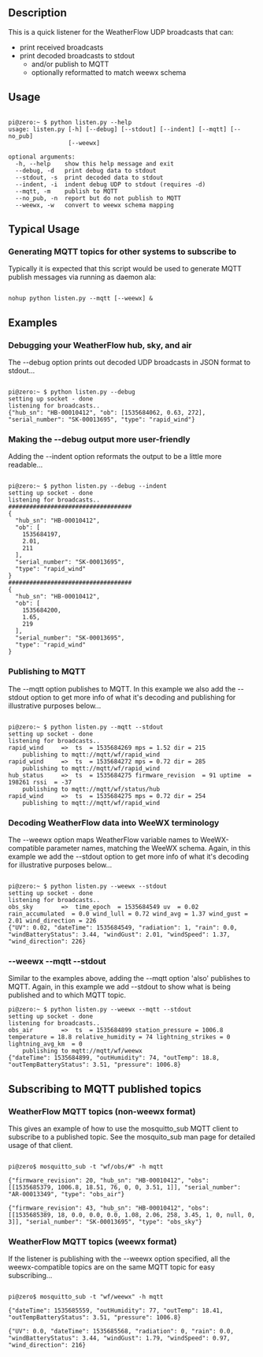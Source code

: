 
## Description

This is a quick listener for the WeatherFlow UDP broadcasts that can:

 * print received broadcasts
 * print decoded broadcasts to stdout
    * and/or publish to MQTT
    * optionally reformatted to match weewx schema

##  Usage

```

pi@zero:~ $ python listen.py --help
usage: listen.py [-h] [--debug] [--stdout] [--indent] [--mqtt] [--no_pub]
                 [--weewx]

optional arguments:
  -h, --help    show this help message and exit
  --debug, -d   print debug data to stdout
  --stdout, -s  print decoded data to stdout
  --indent, -i  indent debug UDP to stdout (requires -d)
  --mqtt, -m    publish to MQTT
  --no_pub, -n  report but do not publish to MQTT
  --weewx, -w   convert to weewx schema mapping

```

## Typical Usage

### Generating MQTT topics for other systems to subscribe to

Typically it is expected that this script would be used to generate MQTT publish messages via running as daemon ala:

```

nohup python listen.py --mqtt [--weewx] &

```

## Examples

### Debugging your WeatherFlow hub, sky, and air

The --debug option prints out decoded UDP broadcasts in JSON format to stdout...

```

pi@zero:~ $ python listen.py --debug
setting up socket - done
listening for broadcasts..
{"hub_sn": "HB-00010412", "ob": [1535684062, 0.63, 272], "serial_number": "SK-00013695", "type": "rapid_wind"}

```

### Making the --debug output more user-friendly

Adding the --indent option reformats the output to be a little more readable...

```

pi@zero:~ $ python listen.py --debug --indent
setting up socket - done
listening for broadcasts..
###################################
{
  "hub_sn": "HB-00010412",
  "ob": [
    1535684197,
    2.01,
    211
  ],
  "serial_number": "SK-00013695",
  "type": "rapid_wind"
}
###################################
{
  "hub_sn": "HB-00010412",
  "ob": [
    1535684200,
    1.65,
    219
  ],
  "serial_number": "SK-00013695",
  "type": "rapid_wind"
}

```


### Publishing to MQTT

The --mqtt option publishes to MQTT. In this example we also add the --stdout option to get more info of what it's decoding and publishing for illustrative purposes below...

```

pi@zero:~ $ python listen.py --mqtt --stdout
setting up socket - done
listening for broadcasts..
rapid_wind     =>  ts  = 1535684269 mps = 1.52 dir = 215
    publishing to mqtt://mqtt/wf/rapid_wind
rapid_wind     =>  ts  = 1535684272 mps = 0.72 dir = 285
    publishing to mqtt://mqtt/wf/rapid_wind
hub_status     =>  ts  = 1535684275 firmware_revision  = 91 uptime  = 198261 rssi  = -37
    publishing to mqtt://mqtt/wf/status/hub
rapid_wind     =>  ts  = 1535684275 mps = 0.72 dir = 254
    publishing to mqtt://mqtt/wf/rapid_wind

```

### Decoding WeatherFlow data into WeeWX terminology

The --weewx option maps WeatherFlow variable names to WeeWX-compatible parameter names, matching the WeeWX schema. Again, in this example we add the --stdout option to get more info of what it's decoding for illustrative purposes below... 

```

pi@zero:~ $ python listen.py --weewx --stdout
setting up socket - done
listening for broadcasts..
obs_sky        =>  time_epoch  = 1535684549 uv  = 0.02 rain_accumulated  = 0.0 wind_lull = 0.72 wind_avg = 1.37 wind_gust = 2.01 wind_direction = 226
{"UV": 0.02, "dateTime": 1535684549, "radiation": 1, "rain": 0.0, "windBatteryStatus": 3.44, "windGust": 2.01, "windSpeed": 1.37, "wind_direction": 226}
```

### --weewx --mqtt --stdout

Similar to the examples above, adding the --mqtt option 'also' publishes to MQTT.  Again, in this example we add --stdout to show what is being published and to which MQTT topic.

```
pi@zero:~ $ python listen.py --weewx --mqtt --stdout
setting up socket - done
listening for broadcasts..
obs_air        =>  ts  = 1535684899 station_pressure = 1006.8 temperature = 18.8 relative_humidity = 74 lightning_strikes = 0 lightning_avg_km  = 0
    publishing to mqtt://mqtt/wf/weewx
{"dateTime": 1535684899, "outHumidity": 74, "outTemp": 18.8, "outTempBatteryStatus": 3.51, "pressure": 1006.8}
```

## Subscribing to MQTT published topics

### WeatherFlow MQTT topics (non-weewx format)

This gives an example of how to use the mosquitto_sub MQTT client to subscribe to a published topic.   See the mosquito_sub man page for detailed usage of that client.

```

pi@zero$ mosquitto_sub -t "wf/obs/#" -h mqtt

{"firmware_revision": 20, "hub_sn": "HB-00010412", "obs": [[1535685379, 1006.8, 18.51, 76, 0, 0, 3.51, 1]], "serial_number": "AR-00013349", "type": "obs_air"}

{"firmware_revision": 43, "hub_sn": "HB-00010412", "obs": [[1535685389, 18, 0.0, 0.0, 0.0, 1.08, 2.06, 258, 3.45, 1, 0, null, 0, 3]], "serial_number": "SK-00013695", "type": "obs_sky"}

```

### WeatherFlow MQTT topics (weewx format)

If the listener is publishing with the --weewx option specified, all the weewx-compatible topics are on the same MQTT topic for easy subscribing...


```

pi@zero$ mosquitto_sub -t "wf/weewx" -h mqtt

{"dateTime": 1535685559, "outHumidity": 77, "outTemp": 18.41, "outTempBatteryStatus": 3.51, "pressure": 1006.8}

{"UV": 0.0, "dateTime": 1535685568, "radiation": 0, "rain": 0.0, "windBatteryStatus": 3.44, "windGust": 1.79, "windSpeed": 0.97, "wind_direction": 216}

```


